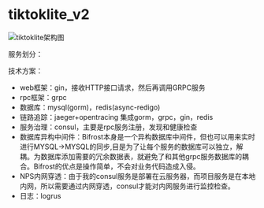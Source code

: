 # tiktoklite_v2
![tiktoklite架构图](https://user-images.githubusercontent.com/81409707/180145201-ecd73308-6b56-4fba-a377-e762836ea236.png)

服务划分：


技术方案：
- web框架：gin，接收HTTP接口请求，然后再调用GRPC服务
- rpc框架：grpc
- 数据库：mysql(gorm)，redis(async-redigo)
- 链路追踪：jaeger+opentracing 集成gorm，grpc，gin，redis
- 服务治理：consul，主要是rpc服务注册，发现和健康检查
- 数据库异构中间件：Bifrost本身是一个异构数据库中间件，但也可以用来实时进行MYSQL->MYSQL的同步,目是为了让每个服务的数据库可以独立，解耦。为数据库添加需要的冗余数据表，就避免了和其他grpc服务数据库的耦合。Bifrost的优点是操作简单，不会对业务代码造成入侵。
- NPS内网穿透：由于我的consul服务是部署在云服务器，而项目服务是在本地内网，所以需要通过内网穿透，consul才能对内网服务进行监控检查。
- 日志：logrus
